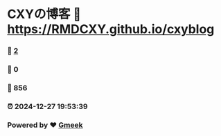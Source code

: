 # CXYの博客 :link: https://RMDCXY.github.io/cxyblog 
### :page_facing_up: [2](https://RMDCXY.github.io/cxyblog/tag.html) 
### :speech_balloon: 0 
### :hibiscus: 856 
### :alarm_clock: 2024-12-27 19:53:39 
### Powered by :heart: [Gmeek](https://github.com/Meekdai/Gmeek)
